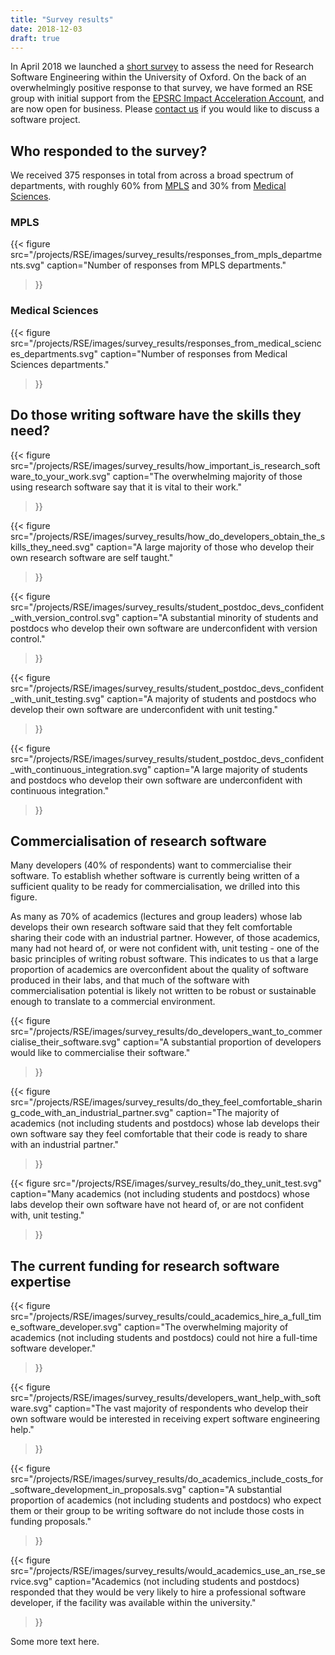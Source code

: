 ```yaml
---
title: "Survey results"
date: 2018-12-03
draft: true
---
```


In April 2018 we launched a [short survey](/projects/RSE/rse_post/survey_launched/) to assess the need for Research Software Engineering within the University of Oxford.
On the back of an overwhelmingly positive response to that survey, we have formed an RSE group with initial support from the [EPSRC Impact Acceleration Account](https://www.mpls.ox.ac.uk/internal-research-funding/impact-and-innovation/iaa), and are now open for business.
Please [contact us](mailto:rse@cs.ox.ac.uk) if you would like to discuss a software project.


## Who responded to the survey?
We received 375 responses in total from across a broad spectrum of departments, with roughly 60% from [MPLS](https://www.mpls.ox.ac.uk/) and 30% from [Medical Sciences](https://www.medsci.ox.ac.uk/).

### MPLS
{{< figure
src="/projects/RSE/images/survey_results/responses_from_mpls_departments.svg"
caption="Number of responses from MPLS departments."
>}}


### Medical Sciences
{{< figure
src="/projects/RSE/images/survey_results/responses_from_medical_sciences_departments.svg"
caption="Number of responses from Medical Sciences departments."
>}}


## Do those writing software have the skills they need?

{{< figure
src="/projects/RSE/images/survey_results/how_important_is_research_software_to_your_work.svg"
caption="The overwhelming majority of those using research software say that it is vital to their work."
>}}

{{< figure
src="/projects/RSE/images/survey_results/how_do_developers_obtain_the_skills_they_need.svg"
caption="A large majority of those who develop their own research software are self taught."
>}}

{{< figure
src="/projects/RSE/images/survey_results/student_postdoc_devs_confident_with_version_control.svg"
caption="A substantial minority of students and postdocs who develop their own software are underconfident with version control."
>}}

{{< figure
src="/projects/RSE/images/survey_results/student_postdoc_devs_confident_with_unit_testing.svg"
caption="A majority of students and postdocs who develop their own software are underconfident with unit testing."
>}}

{{< figure
src="/projects/RSE/images/survey_results/student_postdoc_devs_confident_with_continuous_integration.svg"
caption="A large majority of students and postdocs who develop their own software are underconfident with continuous integration."
>}}



## Commercialisation of research software

Many developers (40% of respondents) want to commercialise their software.
To establish whether software is currently being written of a sufficient quality to be ready for commercialisation, we drilled into this figure.

As many as 70% of academics (lectures and group leaders) whose lab develops their own research software said that they felt comfortable sharing their code with an industrial partner.
However, of those academics, many had not heard of, or were not confident with, unit testing - one of the basic principles of writing robust software.
This indicates to us that a large proportion of academics are overconfident about the quality of software produced in their labs, and that much of the software with commercialisation potential is likely not written to be robust or sustainable enough to translate to a commercial environment.


{{< figure
src="/projects/RSE/images/survey_results/do_developers_want_to_commercialise_their_software.svg"
caption="A substantial proportion of developers would like to commercialise their software."
>}}

{{< figure
src="/projects/RSE/images/survey_results/do_they_feel_comfortable_sharing_code_with_an_industrial_partner.svg"
caption="The majority of academics (not including students and postdocs) whose lab develops their own software say they feel comfortable that their code is ready to share with an industrial partner."
>}}


{{< figure
src="/projects/RSE/images/survey_results/do_they_unit_test.svg"
caption="Many academics (not including students and postdocs) whose labs develop their own software have not heard of, or are not confident with, unit testing."
>}}


## The current funding for research software expertise


{{< figure
src="/projects/RSE/images/survey_results/could_academics_hire_a_full_time_software_developer.svg"
caption="The overwhelming majority of academics (not including students and postdocs) could not hire a full-time software developer."
>}}

{{< figure
src="/projects/RSE/images/survey_results/developers_want_help_with_software.svg"
caption="The vast majority of respondents who develop their own software would be interested in receiving expert software engineering help."
>}}

{{< figure
src="/projects/RSE/images/survey_results/do_academics_include_costs_for_software_development_in_proposals.svg"
caption="A substantial proportion of academics (not including students and postdocs) who expect them or their group to be writing software do not include those costs in funding proposals."
>}}

{{< figure
src="/projects/RSE/images/survey_results/would_academics_use_an_rse_service.svg"
caption="Academics (not including students and postdocs) responded that they would be very likely to hire a professional software developer, if the facility was available within the university."
>}}


Some more text here. 
